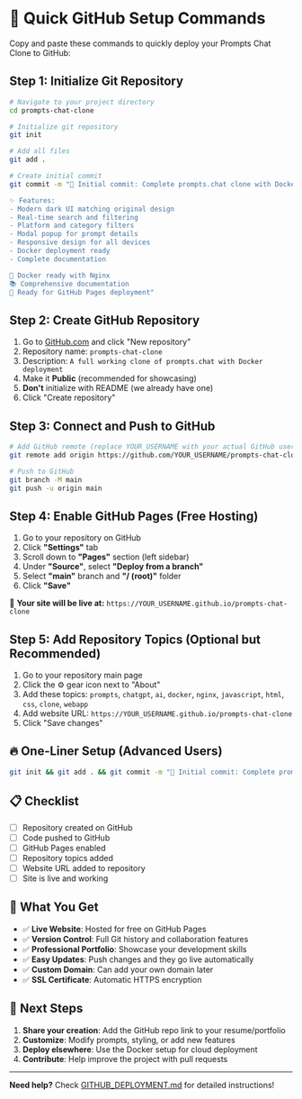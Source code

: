 # 🚀 Quick GitHub Setup Commands

Copy and paste these commands to quickly deploy your Prompts Chat Clone to GitHub:

## Step 1: Initialize Git Repository
```bash
# Navigate to your project directory
cd prompts-chat-clone

# Initialize git repository
git init

# Add all files
git add .

# Create initial commit
git commit -m "🎉 Initial commit: Complete prompts.chat clone with Docker support

✨ Features:
- Modern dark UI matching original design
- Real-time search and filtering
- Platform and category filters
- Modal popup for prompt details
- Responsive design for all devices
- Docker deployment ready
- Complete documentation

🐳 Docker ready with Nginx
📚 Comprehensive documentation
🚀 Ready for GitHub Pages deployment"
```

## Step 2: Create GitHub Repository
1. Go to [GitHub.com](https://github.com) and click "New repository"
2. Repository name: `prompts-chat-clone`
3. Description: `A full working clone of prompts.chat with Docker deployment`
4. Make it **Public** (recommended for showcasing)
5. **Don't** initialize with README (we already have one)
6. Click "Create repository"

## Step 3: Connect and Push to GitHub
```bash
# Add GitHub remote (replace YOUR_USERNAME with your actual GitHub username)
git remote add origin https://github.com/YOUR_USERNAME/prompts-chat-clone.git

# Push to GitHub
git branch -M main
git push -u origin main
```

## Step 4: Enable GitHub Pages (Free Hosting)
1. Go to your repository on GitHub
2. Click **"Settings"** tab
3. Scroll down to **"Pages"** section (left sidebar)
4. Under **"Source"**, select **"Deploy from a branch"**
5. Select **"main"** branch and **"/ (root)"** folder
6. Click **"Save"**

🎉 **Your site will be live at:** `https://YOUR_USERNAME.github.io/prompts-chat-clone`

## Step 5: Add Repository Topics (Optional but Recommended)
1. Go to your repository main page
2. Click the ⚙️ gear icon next to "About"
3. Add these topics: `prompts`, `chatgpt`, `ai`, `docker`, `nginx`, `javascript`, `html`, `css`, `clone`, `webapp`
4. Add website URL: `https://YOUR_USERNAME.github.io/prompts-chat-clone`
5. Click "Save changes"

## 🔥 One-Liner Setup (Advanced Users)
```bash
git init && git add . && git commit -m "🎉 Initial commit: Complete prompts.chat clone" && git remote add origin https://github.com/YOUR_USERNAME/prompts-chat-clone.git && git push -u origin main
```

## 📋 Checklist
- [ ] Repository created on GitHub
- [ ] Code pushed to GitHub
- [ ] GitHub Pages enabled
- [ ] Repository topics added
- [ ] Website URL added to repository
- [ ] Site is live and working

## 🎯 What You Get
- ✅ **Live Website**: Hosted for free on GitHub Pages
- ✅ **Version Control**: Full Git history and collaboration features
- ✅ **Professional Portfolio**: Showcase your development skills
- ✅ **Easy Updates**: Push changes and they go live automatically
- ✅ **Custom Domain**: Can add your own domain later
- ✅ **SSL Certificate**: Automatic HTTPS encryption

## 🚀 Next Steps
1. **Share your creation**: Add the GitHub repo link to your resume/portfolio
2. **Customize**: Modify prompts, styling, or add new features
3. **Deploy elsewhere**: Use the Docker setup for cloud deployment
4. **Contribute**: Help improve the project with pull requests

---

**Need help?** Check [GITHUB_DEPLOYMENT.md](GITHUB_DEPLOYMENT.md) for detailed instructions!
